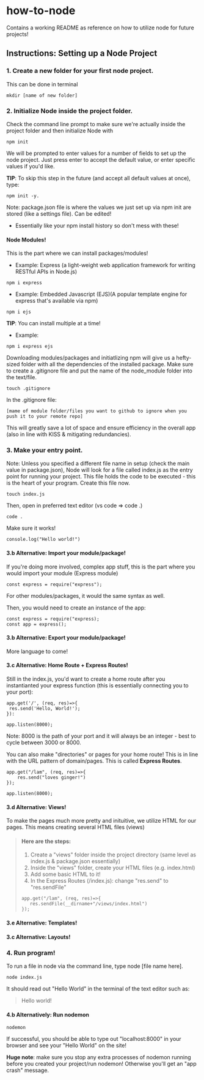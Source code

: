 # how-to-node
Contains a working README as reference on how to utilize node for future projects!

## Instructions: Setting up a Node Project
### 1. Create a new folder for your first node project.
 This can be done in terminal
 ```
 mkdir [name of new folder] 
 ```

### 2. Initialize Node inside the project folder.
Check the command line prompt to make sure we're actually inside the project folder and then initialize Node with
```
npm init
```

We will be prompted to enter values for a number of fields to set up the node project. Just press enter to accept the default value, or enter specific values if you'd like.
  
**TIP**: To skip this step in the future (and accept all default values at once), type: 
```
npm init -y.
```

Note: package.json file is where the values we just set up via npm init are stored (like a settings file). Can be edited! 
* Essentially like your npm install history so don't mess with these! 

#### Node Modules! 
This is the part where we can install packages/modules! 

* Example: Express (a light-weight web application framework for writing RESTful APIs in Node.js)
```
npm i express
```

* Example: Embedded Javascript (EJS)(A popular template engine for express that's available via npm)
```
npm i ejs
```
**TIP**: You can install multiple at a time! 
* Example: 
```
npm i express ejs
```

Downloading modules/packages and initiatlizing npm will give us a hefty-sized folder with all the dependencies of the installed package. Make sure to create a .gitignore file and put the name of the node_module folder into the text/file. 

```
touch .gitignore
```

In the .gitignore file: 
```
[mame of module folder/files you want to github to ignore when you push it to your remote repo]
```

This will greatly save a lot of space and ensure efficiency in the overall app (also in line with KISS & mitigating redundancies).

### 3. Make your entry point.
Note: Unless you specified a different file name in setup (check the main value in package.json), Node will look for a file called index.js as the entry point for running your project. This file holds the code to be executed - this is the heart of your program. Create this file now.
```
touch index.js
```

Then, open in preferred text editor (vs code => code .)
```
code .
```
 
Make sure it works!
```
console.log("Hello world!")
```

#### 3.b Alternative: Import your module/package!
If you're doing more involved, complex app stuff, this is the part where you would import your module (Express module) 
```
const express = require("express");
```
For other modules/packages, it would the same syntax as well.

Then, you would need to create an instance of the app: 
```
const express = require("express);
const app = express();
```
#### 3.b Alternative: Export your module/package!
More language to come!

#### 3.c Alternative: Home Route + Express Routes!
Still in the index.js, you'd want to create a home route  after you instantianted your express function (this is essentially connecting you to your port):

```
app.get('/', (req, res)=>{
 res.send('Hello, World!');
}):

app.listen(8000);
```

Note: 8000 is the path of your port and it will always be an integer - best to cycle between 3000 or 8000. 

You can also make "directories" or pages for your home route! This is in line with the URL pattern of domain/pages. This is called **Express Routes**.

```
app.get("/lam", (req, res)=>{
    res.send("loves ginger!")
});

app.listen(8000);
```

#### 3.d Alternative: Views!
To make the pages much more pretty and inituitive, we utilize HTML for our pages. This means creating several HTML files (views)

> #### Here are the steps: 
> 1. Create a "views" folder inside the project directory (same level as index.js & package.json essentially)
> 2. Inside the "views" folder, create your HTML files (e.g. index.html)
> 3. Add some basic HTML to it!
> 4. In the Express Routes (/index.js): change "res.send" to "res.sendFile"
> ```
>app.get("/lam", (req, res)=>{
>    res.sendFile(__dirname+"/views/index.html")
>});


#### 3.e Alternative: Templates!

#### 3.c Alternative: Layouts!

### 4. Run  program!
To run a file in node via the command line, type node [file name here].
```
node index.js
```

It should read out "Hello World" in the terminal of the text editor such as: 
> Hello world!

#### 4.b Alternatively: Run nodemon
```
nodemon
```

If successful, you should be able to type out "localhost:8000" in your browser and see your "Hello World" on the site!

**Huge note**: make sure you stop any extra processes of nodemon running before you created your project/run nodemon! Otherwise you'll get an "app crash" message.
